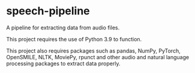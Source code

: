 # speech-pipeline
A pipeline for extracting data from audio files.

This project requires the use of Python 3.9 to function.

This project also requires packages such as pandas, NumPy, PyTorch, OpenSMILE, NLTK, MoviePy, rpunct and other audio and natural language processing packages to extract data properly.
